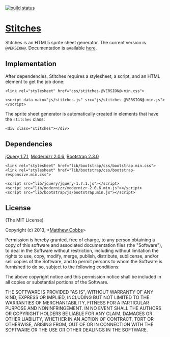 [![build status](https://raw.github.com/draeton/stitches/master/out/status.png)](http://draeton.github.com/stitches/)

[Stitches](http://draeton.github.com/stitches/)
==========

Stitches is an HTML5 sprite sheet generator.
The current version is `@VERSION@`. Documentation is available
[here](http://draeton.github.com/stitches/repo/docs/stitches.js.html).

## Implementation

After dependencies, Stitches requires a stylesheet, a script, and an HTML element to get the job done:

    <link rel="stylesheet" href="css/stitches-@VERSION@-min.css">

    <script data-main="js/stitches.js" src="js/stitches-@VERSION@-min.js"></script>

The sprite sheet generator is automatically created in elements that have the `stitches` class:

    <div class="stitches"></div>

## Dependencies

[jQuery 1.7.1](http://jquery.com/), [Modernizr 2.0.6](http://modernizr.com/), [Bootstrap 2.3.0](http://twitter.github.com/bootstrap/)

    <link rel="stylesheet" href="lib/bootstrap/css/bootstrap.min.css">
    <link rel="stylesheet" href="lib/bootstrap/css/bootstrap-responsive.min.css">

    <script src="lib/jquery/jquery-1.7.1.js"></script>
    <script src="lib/modernizr/modernizr-2.0.6.min.js"></script>
    <script src="lib/bootstrap/js/bootstrap.min.js"></script>

## License

(The MIT License)

Copyright (c) 2013, <[Matthew Cobbs](mailto:draeton@gmail.com)>

Permission is hereby granted, free of charge, to any person obtaining
a copy of this software and associated documentation files (the
"Software"), to deal in the Software without restriction, including
without limitation the rights to use, copy, modify, merge, publish,
distribute, sublicense, and/or sell copies of the Software, and to
permit persons to whom the Software is furnished to do so, subject to
the following conditions:

The above copyright notice and this permission notice shall be included
in all copies or substantial portions of the Software.

THE SOFTWARE IS PROVIDED "AS IS", WITHOUT WARRANTY OF ANY KIND, EXPRESS
OR IMPLIED, INCLUDING BUT NOT LIMITED TO THE WARRANTIES OF
MERCHANTABILITY, FITNESS FOR A PARTICULAR PURPOSE AND NONINFRINGEMENT.
IN NO EVENT SHALL THE AUTHORS OR COPYRIGHT HOLDERS BE LIABLE FOR ANY
CLAIM, DAMAGES OR OTHER LIABILITY, WHETHER IN AN ACTION OF CONTRACT,
TORT OR OTHERWISE, ARISING FROM, OUT OF OR IN CONNECTION WITH THE
SOFTWARE OR THE USE OR OTHER DEALINGS IN THE SOFTWARE.
